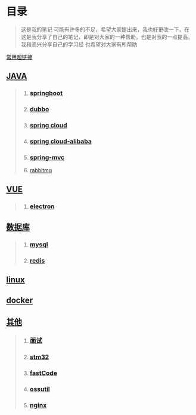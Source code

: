 # 目录

> 这是我的笔记
> 	可能有许多的不足，希望大家提出来，我也好更改一下，在这是我分享了自己的笔记，即是对大家的一种帮助，也是对我的一点提高。我和高兴分享自己的学习经
> 也希望对大家有所帮助



[常用超链接](a/README.md)



## [JAVA](java)
> 1. ### [springboot](spring-boot)
>
> 2. ### [dubbo](dubbo)
>
> 3. ### [spring cloud](spring-cloud)
>
> 4. ### [spring cloud-alibaba](spring-cloud-alibaba)
>
> 5. ### [spring-mvc](spring-mvc)
>
> 6. [rabbitmq](rabbitmq)

## [VUE](vue)
> 1. ### [electron](electron)

## [数据库](db)
> 1. ### [mysql](mysql)
> 2. ### [redis](redis)

## [linux](linux)

## [docker](docker)

## [其他](other)
> 1. ### [面试](interview)
> 2. ### [stm32](stm32)
> 3. ### [fastCode](other/fastCode)
> 3. ### [ossutil](other/ossutil)
> 4. ### [nginx](nginx)
